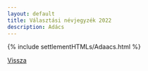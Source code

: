 ```yaml
---
layout: default
title: Választási névjegyzék 2022
description: Adács
---
```


{% include settlementHTMLs/Adaacs.html %}

[Vissza](./)